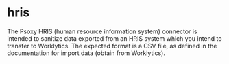 # hris

The Psoxy HRIS (human resource information system) connector is intended to sanitize data exported
from an HRIS system which you intend to transfer to Worklytics. The expected format is a CSV file,
as defined in the documentation for import data (obtain from Worklytics).
